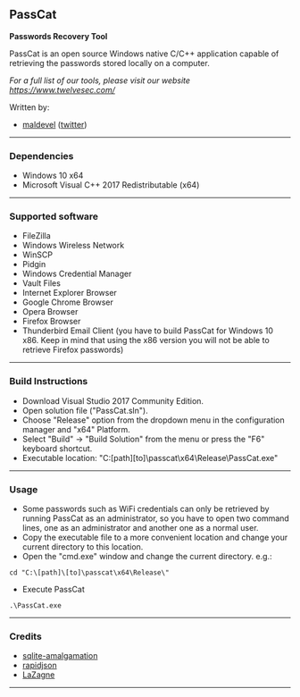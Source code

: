 ## PassCat

**Passwords Recovery Tool**

PassCat is an open source Windows native C/C++ application capable of retrieving the passwords stored locally on a computer.

*For a full list of our tools, please visit our website https://www.twelvesec.com/*

Written by:

* [maldevel](https://github.com/maldevel) ([twitter](https://twitter.com/maldevel))

---

### Dependencies

* Windows 10 x64
* Microsoft Visual C++ 2017 Redistributable (x64)

---

### Supported software

* FileZilla
* Windows Wireless Network
* WinSCP
* Pidgin
* Windows Credential Manager
* Vault Files
* Internet Explorer Browser
* Google Chrome Browser
* Opera Browser
* Firefox Browser
* Thunderbird Email Client (you have to build PassCat for Windows 10 x86. Keep in mind that using the x86 version you will not be able to retrieve Firefox passwords)

---

### Build Instructions

* Download Visual Studio 2017 Community Edition.
* Open solution file ("PassCat.sln").
* Choose "Release" option from the dropdown menu in the configuration manager and "x64" Platform.
* Select "Build" -> "Build Solution" from the menu or press the "F6" keyboard shortcut.
* Executable location: "C:\[path]\[to]\passcat\x64\Release\PassCat.exe"

---

### Usage

* Some passwords such as WiFi credentials can only be retrieved by running PassCat as an administrator, so you have to open two command lines, one as an administrator and another one as a normal user.
* Copy the executable file to a more convenient location and change your current directory to this location.
* Open the "cmd.exe" window and change the current directory. e.g.:

```
cd "C:\[path]\[to]\passcat\x64\Release\"
```

* Execute PassCat

```
.\PassCat.exe
```

---

### Credits

* [sqlite-amalgamation](https://www.sqlite.org/download.html)
* [rapidjson](https://github.com/Tencent/rapidjson)
* [LaZagne](https://github.com/AlessandroZ/LaZagne)

---
